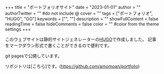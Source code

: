 +++
title = "ポートフォリオサイト"
date = "2023-01-01"
author = ""
authorTwitter = "" #do not include @
cover = ""
tags = ["ポートフォリオ", "HUGO", "GO"]
keywords = ["", ""]
description = ""
showFullContent = false
readingTime = false
hideComments = false
color = "" #color from the theme settings
+++

このウェブサイトは静的サイトジェネレーターの[HUGO](https://gohugo.io/)で作成しました。
記事をマークダウン形式で書くことができるので便利です。

git pagesで公開しています。

リポジトリは[こちら]です。(<https://github.com/amomoan/portfolio>)
